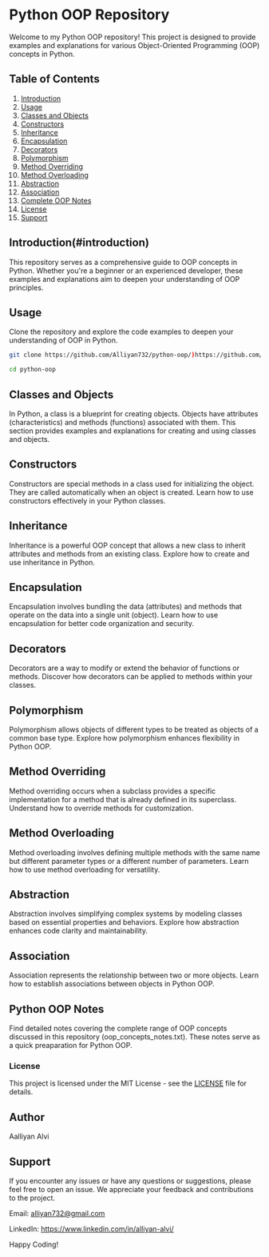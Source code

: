 # Python OOP Repository

Welcome to my Python OOP repository! This project is designed to provide examples and explanations for various Object-Oriented Programming (OOP) concepts in Python.

## Table of Contents
1. [Introduction](#introduction)
2. [Usage](#usage)
3. [Classes and Objects](#classes-and-objects)
4. [Constructors](#constructors)
5. [Inheritance](#inheritance)
6. [Encapsulation](#encapsulation)
7. [Decorators](#decorators)
8. [Polymorphism](#polymorphism)
9. [Method Overriding](#method-overriding)
10. [Method Overloading](#method-overloading)
11. [Abstraction](#abstraction)
12. [Association](#association)
13. [Complete OOP Notes](#complete-oop-notes)
14. [License](#license)
15. [Support](#license)

## Introduction(#introduction)

This repository serves as a comprehensive guide to OOP concepts in Python. Whether you're a beginner or an experienced developer, these examples and explanations aim to deepen your understanding of OOP principles.

## Usage

Clone the repository and explore the code examples to deepen your understanding of OOP in Python.

```bash
git clone https://github.com/Alliyan732/python-oop/)https://github.com/Alliyan732/python-oop
```

```bash
cd python-oop
```

## Classes and Objects

In Python, a class is a blueprint for creating objects. Objects have attributes (characteristics) and methods (functions) associated with them. This section provides examples and explanations for creating and using classes and objects.

## Constructors

Constructors are special methods in a class used for initializing the object. They are called automatically when an object is created. Learn how to use constructors effectively in your Python classes.

## Inheritance

Inheritance is a powerful OOP concept that allows a new class to inherit attributes and methods from an existing class. Explore how to create and use inheritance in Python.

## Encapsulation

Encapsulation involves bundling the data (attributes) and methods that operate on the data into a single unit (object). Learn how to use encapsulation for better code organization and security.

## Decorators

Decorators are a way to modify or extend the behavior of functions or methods. Discover how decorators can be applied to methods within your classes.

## Polymorphism

Polymorphism allows objects of different types to be treated as objects of a common base type. Explore how polymorphism enhances flexibility in Python OOP.

## Method Overriding

Method overriding occurs when a subclass provides a specific implementation for a method that is already defined in its superclass. Understand how to override methods for customization.

## Method Overloading

Method overloading involves defining multiple methods with the same name but different parameter types or a different number of parameters. Learn how to use method overloading for versatility.

## Abstraction

Abstraction involves simplifying complex systems by modeling classes based on essential properties and behaviors. Explore how abstraction enhances code clarity and maintainability.

## Association

Association represents the relationship between two or more objects. Learn how to establish associations between objects in Python OOP.

## Python OOP Notes 

Find detailed notes covering the complete range of OOP concepts discussed in this repository (oop_concepts_notes.txt). These notes serve as a quick preaparation for Python OOP.

### License
This project is licensed under the MIT License - see the [LICENSE](LICENSE) file for details.

## Author
Aalliyan Alvi

## Support
If you encounter any issues or have any questions or suggestions, please feel free to open an issue. We appreciate your feedback and contributions to the project.

Email: alliyan732@gmail.com

LinkedIn: https://www.linkedin.com/in/alliyan-alvi/

Happy Coding!

